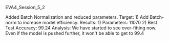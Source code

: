 EVA4_Session_5_2

Added Batch Normalization and reduced parameters.
Target:
	1) Add Batch-norm to increase model efficiency.
Results:
	1) Parameters: 11070
	2) Best Test Accuracy: 99.24
Analysis:
We have started to see over-fitting now. 
Even if the model is pushed further, it won't be able to get to 99.4